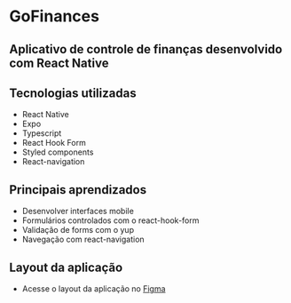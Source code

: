 # GoFinances
## Aplicativo de controle de finanças desenvolvido com React Native

## Tecnologias utilizadas
- React Native
- Expo
- Typescript
- React Hook Form
- Styled components
- React-navigation

## Principais aprendizados
- Desenvolver interfaces mobile
- Formulários controlados com o react-hook-form
- Validação de forms com o yup
- Navegação com react-navigation

## Layout da aplicação
- Acesse o layout da aplicação no [Figma](https://www.figma.com/file/ZD8ohz5KbyNS4dx3uXaY2W/GoFinances-Ignite-(Copy)?node-id=4%3A1182)